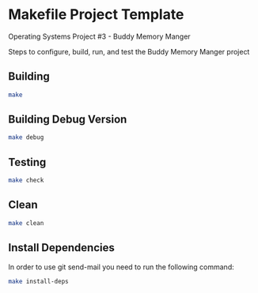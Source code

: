 # Makefile Project Template
Operating Systems Project #3 - Buddy Memory Manger 

Steps to configure, build, run, and test the Buddy Memory Manger project

## Building

```bash
make
```

## Building Debug Version

```bash
make debug
```

## Testing

```bash
make check
```

## Clean

```bash
make clean
```

## Install Dependencies

In order to use git send-mail you need to run the following command:

```bash
make install-deps
```
